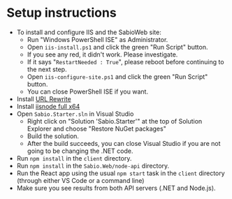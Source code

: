 # Setup instructions

* To install and configure IIS and the SabioWeb site:
	* Run "Windows PowerShell ISE" as Administrator.
	* Open `iis-install.ps1` and click the green "Run Script" button.
	* If you see any red, it didn't work. Please investigate.
	* If it says "`RestartNeeded : True`", please reboot before continuing to the next step.
	* Open `iis-configure-site.ps1` and click the green "Run Script" button.
	* You can close PowerShell ISE if you want.
* Install [URL Rewrite](https://www.iis.net/downloads/microsoft/url-rewrite)
* Install [iisnode full x64](https://github.com/Azure/iisnode/releases)
* Open `Sabio.Starter.sln` in Visual Studio
	* Right click on "Solution 'Sabio.Starter'" at the top of Solution Explorer and choose "Restore NuGet packages"
	* Build the solution.
	* After the build succeeds, you can close Visual Studio if you are not going to be changing the .NET code.
* Run `npm install` in the `client` directory.
* Run `npm install` in the `Sabio.Web/node-api` directory.
* Run the React app using the usual `npm start` task in  the `client` directory (through either VS Code or a command line)
* Make sure you see results from both API servers (.NET and Node.js).
